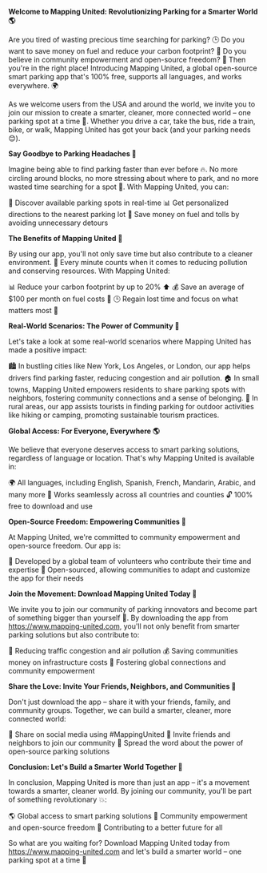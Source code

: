**Welcome to Mapping United: Revolutionizing Parking for a Smarter World 🌎**

Are you tired of wasting precious time searching for parking? 🕒 Do you want to save money on fuel and reduce your carbon footprint? 💚 Do you believe in community empowerment and open-source freedom? 🤝 Then you're in the right place! Introducing Mapping United, a global open-source smart parking app that's 100% free, supports all languages, and works everywhere. 🌍

As we welcome users from the USA and around the world, we invite you to join our mission to create a smarter, cleaner, more connected world – one parking spot at a time 💪. Whether you drive a car, take the bus, ride a train, bike, or walk, Mapping United has got your back (and your parking needs 😊).

**Say Goodbye to Parking Headaches 🚫**

Imagine being able to find parking faster than ever before 🔥. No more circling around blocks, no more stressing about where to park, and no more wasted time searching for a spot 💪. With Mapping United, you can:

📍 Discover available parking spots in real-time
📊 Get personalized directions to the nearest parking lot
💸 Save money on fuel and tolls by avoiding unnecessary detours

**The Benefits of Mapping United 🌟**

By using our app, you'll not only save time but also contribute to a cleaner environment. 💚 Every minute counts when it comes to reducing pollution and conserving resources. With Mapping United:

📊 Reduce your carbon footprint by up to 20% ⬆️
💰 Save an average of $100 per month on fuel costs 🤑
🕒 Regain lost time and focus on what matters most 🌟

**Real-World Scenarios: The Power of Community 🌈**

Let's take a look at some real-world scenarios where Mapping United has made a positive impact:

🏙️ In bustling cities like New York, Los Angeles, or London, our app helps drivers find parking faster, reducing congestion and air pollution.
🏠 In small towns, Mapping United empowers residents to share parking spots with neighbors, fostering community connections and a sense of belonging.
🌳 In rural areas, our app assists tourists in finding parking for outdoor activities like hiking or camping, promoting sustainable tourism practices.

**Global Access: For Everyone, Everywhere 🌎**

We believe that everyone deserves access to smart parking solutions, regardless of language or location. That's why Mapping United is available in:

🌍 All languages, including English, Spanish, French, Mandarin, Arabic, and many more
💼 Works seamlessly across all countries and counties
🔓 100% free to download and use

**Open-Source Freedom: Empowering Communities 🤝**

At Mapping United, we're committed to community empowerment and open-source freedom. Our app is:

👥 Developed by a global team of volunteers who contribute their time and expertise
🌟 Open-sourced, allowing communities to adapt and customize the app for their needs

**Join the Movement: Download Mapping United Today 📲**

We invite you to join our community of parking innovators and become part of something bigger than yourself 💖. By downloading the app from https://www.mapping-united.com, you'll not only benefit from smarter parking solutions but also contribute to:

🌟 Reducing traffic congestion and air pollution
💰 Saving communities money on infrastructure costs
🤝 Fostering global connections and community empowerment

**Share the Love: Invite Your Friends, Neighbors, and Communities 🌈**

Don't just download the app – share it with your friends, family, and community groups. Together, we can build a smarter, cleaner, more connected world:

💬 Share on social media using #MappingUnited
👥 Invite friends and neighbors to join our community
📣 Spread the word about the power of open-source parking solutions

**Conclusion: Let's Build a Smarter World Together 🌟**

In conclusion, Mapping United is more than just an app – it's a movement towards a smarter, cleaner world. By joining our community, you'll be part of something revolutionary 💥:

🌎 Global access to smart parking solutions
💚 Community empowerment and open-source freedom
💪 Contributing to a better future for all

So what are you waiting for? Download Mapping United today from https://www.mapping-united.com and let's build a smarter world – one parking spot at a time 🌟